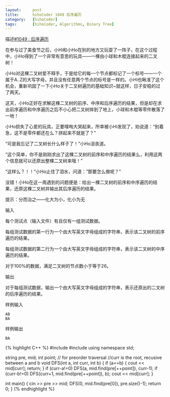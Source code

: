 ```yaml
---
layout:     post
title:      hihoCoder 1049 后序遍历
category:   [hihoCoder] 
tags:		[hihoCoder, Algorithms, Binary Tree]
---
```


描述[#1049 : 后序遍历](https://hihocoder.com/problemset/problem/1049)

在参与过了美食节之后，小Hi和小Ho在别的地方又玩耍了一阵子，在这个过程中，小Ho得到了一个非常有意思的玩具——一棵由小球和木棍连接起来的二叉树！

小Ho对这棵二叉树爱不释手，于是给它的每一个节点都标记了一个标号——一个属于A..Z的大写字母，并且没有任意两个节点的标号是一样的。小Hi也瞅准了这个机会，重新巩固了一下小Ho关于二叉树遍历的基础知识~就这样，日子安稳的过了两天。

这天，小Ho正好在求解这棵二叉树的前序、中序和后序遍历的结果，但是却在求出前序遍历和中序遍历之后不小心把二叉树摔到了地上，小球和木棍等零件散落了一地！

小Ho损失了心爱的玩具，正要嚎啕大哭起来，所幸被小Hi发现了，劝说道：“别着急，这不是零件都还在么？拼起来不就是了？”

“可是我忘记了二叉树长什么样子了！”小Ho沮丧道。

“这个简单，你不是刚刚求出了这棵二叉树的前序和中序遍历的结果么，利用这两个信息就可以还原出整棵二叉树来哦！”

“这样么？！！”小Ho止住了泪水，问道：“那要怎么做呢？”

没错！小Ho在这一周遇到的问题便是：给出一棵二叉树的前序和中序遍历的结果，还原这棵二叉树并输出其后序遍历的结果。

提示：分而治之——化大为小，化小为无

输入

每个测试点（输入文件）有且仅有一组测试数据。

每组测试数据的第一行为一个由大写英文字母组成的字符串，表示该二叉树的前序遍历的结果。

每组测试数据的第二行为一个由大写英文字母组成的字符串，表示该二叉树的中序遍历的结果。

对于100%的数据，满足二叉树的节点数小于等于26。

输出

对于每组测试数据，输出一个由大写英文字母组成的字符串，表示还原出的二叉树的后序遍历的结果。

样例输入

	AB
	BA

样例输出

	BA

{% highlight C++ %}
#include <iostream>
#include <string>
using namespace std;

string pre, mid;
int point;  // for preorder traversal
//curr is the root, recusive between a and b
void DFS(int a, int curr, int b) {
    if (a==b) {
        cout << mid[curr];
        return;
    }
    if (curr-a!=0)
        DFS(a, mid.find(pre[++point]), curr-1);
    if (curr-b!=0)
        DFS(curr+1, mid.find(pre[++point]), b);
    cout << mid[curr];
}

int main() {
    cin >> pre >> mid;
    DFS(0, mid.find(pre[0]), pre.size()-1);
    return 0;
}
{% endhighlight %}